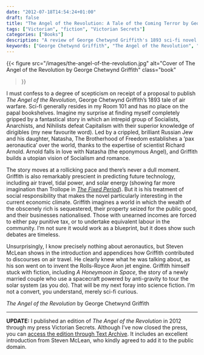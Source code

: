 ```yaml
---
date: "2012-07-18T14:54:24+01:00"
draft: false
title: "The Angel of the Revolution: A Tale of the Coming Terror by George Chetwynd Griffith"
tags: ["Victorian", "fiction", "Victorian Secrets"]
categories: ["Books"]
description: "A review of George Chetwynd Griffith's 1893 sci-fi novel 'The Angel of the Revolution,' featuring Socialist revolutionaries who defeat Capitalism using dirigibles and air warfare. Discover this prescient tale of technology, social revolution, and utopian romance."
keywords: ["George Chetwynd Griffith", "The Angel of the Revolution", "1893 science fiction", "dirigibles", "air warfare", "Socialist revolution", "Victorian sci-fi", "utopian fiction", "early aviation", "prescient technology"]
---
```


{{< figure
  src="/images/the-angel-of-the-revolution.jpg"
  alt="Cover of The Angel of the Revolution by George Chetwynd Griffith"
  class="book"
>}}

I must confess to a degree of scepticism on receipt of a proposal to publish _The Angel of the Revolution_, George Chetwynd Griffith’s 1893 tale of air warfare. Sci-fi generally resides in my Room 101 and has no place on the papal bookshelves. Imagine my surprise at finding myself completely gripped by a fantastical story in which an intrepid group of Socialists, Anarchists, and Nihilists defeat Capitalism with their superior knowledge of dirigibles (my new favourite word). Led by a crippled, brilliant Russian Jew and his daughter, Natasha, The Brotherhood of Freedom establishes a ‘pax aeronautica’ over the world, thanks to the expertise of scientist Richard Arnold.  Arnold falls in love with Natasha (the eponymous Angel), and Griffith builds a utopian vision of Socialism and romance.

The story moves at a rollicking pace and there’s never a dull moment. Griffith is also remarkably prescient in predicting future technology, including air travel, tidal power, and solar energy (showing far more imagination than Trollope in [_The Fixed Period_](/posts/the-fixed-period/)). But it is his treatment of social responsibility that makes the novel particularly interesting in the current economic climate. Griffith imagines a world in which the wealth of the obscenely rich is sequestered, their property seized for the public good, and their businesses nationalised. Those with unearned incomes are forced to either pay punitive tax, or to undertake equivalent labour in the community. I’m not sure it would work as a blueprint, but it does show such debates are timeless.

Unsurprisingly, I know precisely nothing about aeronautics, but Steven McLean shows in the introduction and appendices how Griffith contributed to discourses on air travel. He clearly knew what he was talking about, as his son went on to invent the Rolls-Royce Avon jet engine. Griffith himself stuck with fiction, including _A Honeymoon in Space_, the story of a newly married couple who use a spacecraft powered by anti-gravity to tour the solar system (as you do). That will be my next foray into science fiction. I’m not a convert, you understand, merely sci-fi curious.

_The Angel of the Revolution_ by George Chetwynd Griffith

---

**UPDATE:** I published an edition of _The Angel of the Revolution_ in 2012 through my press Victorian Secrets. Although I’ve now closed the press, you can [access the edition through Text Archive](https://archive.org/details/9781906469290). It includes an excellent introduction from Steven McLean, who kindly agreed to add it to the public domain.